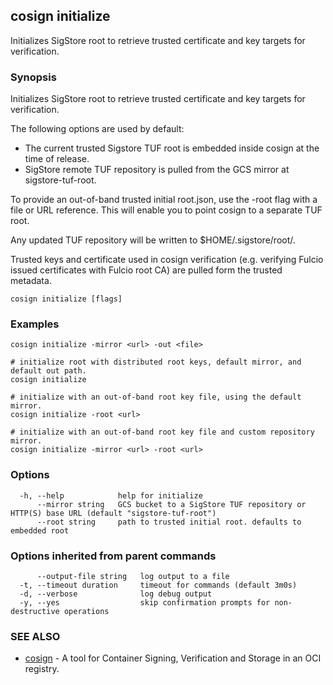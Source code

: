## cosign initialize

Initializes SigStore root to retrieve trusted certificate and key targets for verification.

### Synopsis

Initializes SigStore root to retrieve trusted certificate and key targets for verification.

The following options are used by default:
 - The current trusted Sigstore TUF root is embedded inside cosign at the time of release.
 - SigStore remote TUF repository is pulled from the GCS mirror at sigstore-tuf-root.

To provide an out-of-band trusted initial root.json, use the -root flag with a file or URL reference.
This will enable you to point cosign to a separate TUF root.

Any updated TUF repository will be written to $HOME/.sigstore/root/.

Trusted keys and certificate used in cosign verification (e.g. verifying Fulcio issued certificates
with Fulcio root CA) are pulled form the trusted metadata.

```
cosign initialize [flags]
```

### Examples

```
cosign initialize -mirror <url> -out <file>

# initialize root with distributed root keys, default mirror, and default out path.
cosign initialize

# initialize with an out-of-band root key file, using the default mirror.
cosign initialize -root <url>

# initialize with an out-of-band root key file and custom repository mirror.
cosign initialize -mirror <url> -root <url>
```

### Options

```
  -h, --help            help for initialize
      --mirror string   GCS bucket to a SigStore TUF repository or HTTP(S) base URL (default "sigstore-tuf-root")
      --root string     path to trusted initial root. defaults to embedded root
```

### Options inherited from parent commands

```
      --output-file string   log output to a file
  -t, --timeout duration     timeout for commands (default 3m0s)
  -d, --verbose              log debug output
  -y, --yes                  skip confirmation prompts for non-destructive operations
```

### SEE ALSO

* [cosign](cosign.md)	 - A tool for Container Signing, Verification and Storage in an OCI registry.

